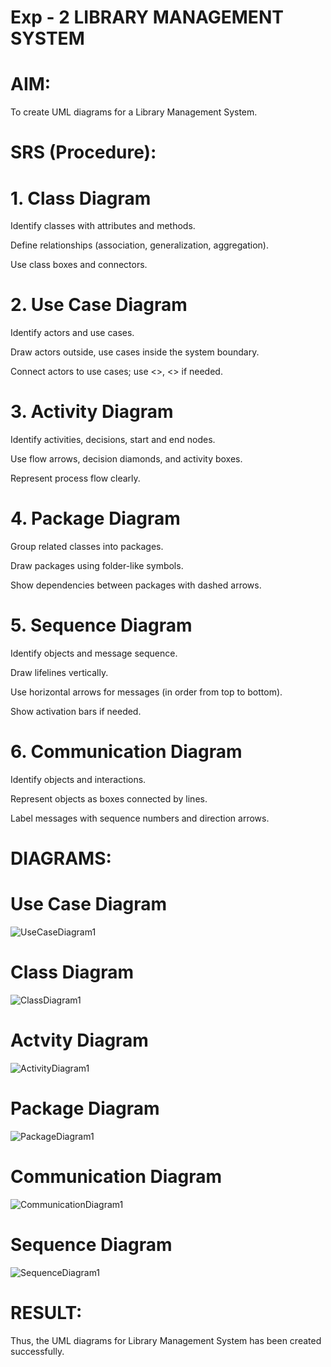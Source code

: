# Exp - 2 LIBRARY MANAGEMENT SYSTEM

# AIM:
To create UML diagrams for a Library Management System.

# SRS (Procedure):

# 1. Class Diagram
Identify classes with attributes and methods.

Define relationships (association, generalization, aggregation).

Use class boxes and connectors.

# 2. Use Case Diagram
Identify actors and use cases.

Draw actors outside, use cases inside the system boundary.

Connect actors to use cases; use <<include>>, <<extend>> if needed.

# 3. Activity Diagram
Identify activities, decisions, start and end nodes.

Use flow arrows, decision diamonds, and activity boxes.

Represent process flow clearly.

# 4. Package Diagram
Group related classes into packages.

Draw packages using folder-like symbols.

Show dependencies between packages with dashed arrows.

# 5. Sequence Diagram
Identify objects and message sequence.

Draw lifelines vertically.

Use horizontal arrows for messages (in order from top to bottom).

Show activation bars if needed.

# 6. Communication Diagram
Identify objects and interactions.

Represent objects as boxes connected by lines.

Label messages with sequence numbers and direction arrows.


# DIAGRAMS:

# Use Case Diagram

![UseCaseDiagram1](https://github.com/user-attachments/assets/ada24cb8-9ee8-4edc-a386-cdac31414433)

# Class Diagram

![ClassDiagram1](https://github.com/user-attachments/assets/46ea0e48-e6b4-423b-a2c0-067a3057508c)

# Actvity Diagram

![ActivityDiagram1](https://github.com/user-attachments/assets/5845d2bb-d58b-47b8-a5c4-98c67deee2bc)

# Package Diagram

![PackageDiagram1](https://github.com/user-attachments/assets/3a5ccb7f-c737-4254-8d43-0dc5117ad7e9)

# Communication Diagram

![CommunicationDiagram1](https://github.com/user-attachments/assets/ab079436-bc2c-4182-9c26-809d371860b3)

# Sequence Diagram

![SequenceDiagram1](https://github.com/user-attachments/assets/cd2b498b-4d6e-4e39-a37c-4714c5d679ab)

# RESULT:
Thus, the UML diagrams for Library Management System has been created successfully.
